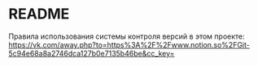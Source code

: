 # README

Правила использования системы контроля версий в этом проекте: https://vk.com/away.php?to=https%3A%2F%2Fwww.notion.so%2FGit-5c94e68a8a2746dca127b0e7135b46be&cc_key=
